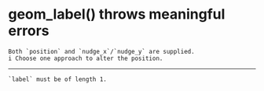 # geom_label() throws meaningful errors

    Both `position` and `nudge_x`/`nudge_y` are supplied.
    i Choose one approach to alter the position.

---

    `label` must be of length 1.

